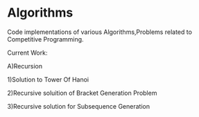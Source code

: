 # Algorithms
Code implementations of various Algorithms,Problems related to Competitive Programming.

Current Work:

A)Recursion

1)Solution to Tower Of Hanoi 

2)Recursive soluition of Bracket Generation Problem

3)Recursive solution for Subsequence Generation




